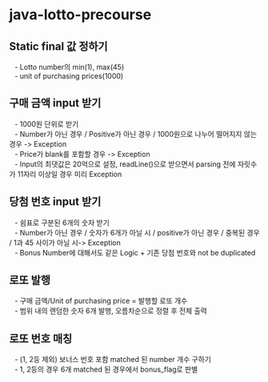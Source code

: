 # java-lotto-precourse

## Static final 값 정하기
&ensp; - Lotto number의 min(1), max(45)  
&ensp; - unit of purchasing prices(1000)  

## 구매 금액 input 받기
&ensp; - 1000원 단위로 받기  
&ensp; - Number가 아닌 경우 / Positive가 아닌 경우 / 1000원으로 나누어 떨어지지 않는 경우 -> Exception  
&ensp; - Price가 blank를 포함할 경우 -> Exception  
&ensp; - Input의 최댓값은 20억으로 설정, readLine()으로 받으면서 parsing 전에 자릿수가 11자리 이상일 경우 미리 Exception

## 당첨 번호 input 받기
&ensp; - 쉼표로 구분된 6개의 숫자 받기  
&ensp; - Number가 아닌 경우 / 숫자가 6개가 아닐 시 / positive가 아닌 경우 / 중복된 경우 / 1과 45 사이가 아닐 시-> Exception  
&ensp; - Bonus Number에 대해서도 같은 Logic + 기존 당첨 번호와 not be duplicated  

## 로또 발행
&ensp; - 구매 금액/Unit of purchasing price = 발행할 로또 개수  
&ensp; - 범위 내의 랜덤한 숫자 6개 발행, 오름차순으로 정렬 후 전체 출력  

## 로또 번호 매칭
&ensp; - (1, 2등 제외) 보너스 번호 포함 matched 된 number 개수 구하기  
&ensp; - 1, 2등의 경우 6개 matched 된 경우에서 bonus_flag로 판별  
